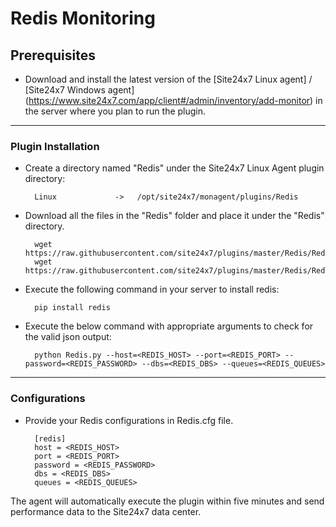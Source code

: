 # Redis Monitoring
                                                                                              
## Prerequisites

- Download and install the latest version of the [Site24x7 Linux agent] / [Site24x7 Windows agent] (https://www.site24x7.com/app/client#/admin/inventory/add-monitor) in the server where you plan to run the plugin. 
---

### Plugin Installation  

- Create a directory named "Redis" under the Site24x7 Linux Agent plugin directory: 

		Linux             ->   /opt/site24x7/monagent/plugins/Redis
      
- Download all the files in the "Redis" folder and place it under the "Redis" directory.

		wget https://raw.githubusercontent.com/site24x7/plugins/master/Redis/Redis.py
		wget https://raw.githubusercontent.com/site24x7/plugins/master/Redis/Redis.cfg

- Execute the following command in your server to install redis: 

		pip install redis

- Execute the below command with appropriate arguments to check for the valid json output:

		python Redis.py --host=<REDIS_HOST> --port=<REDIS_PORT> --password=<REDIS_PASSWORD> --dbs=<REDIS_DBS> --queues=<REDIS_QUEUES>


---

### Configurations

- Provide your Redis configurations in Redis.cfg file.

		[redis]
		host = <REDIS_HOST>
		port = <REDIS_PORT>
		password = <REDIS_PASSWORD>
		dbs = <REDIS_DBS>
		queues = <REDIS_QUEUES>
		
The agent will automatically execute the plugin within five minutes and send performance data to the Site24x7 data center.

